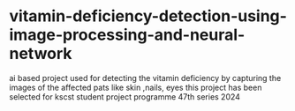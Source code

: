 # vitamin-deficiency-detection-using-image-processing-and-neural-network
ai based project used for detecting the vitamin deficiency by capturing the images of the affected pats like skin ,nails, eyes this project has been selected for kscst student project programme 47th series 2024
